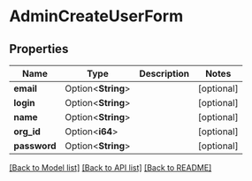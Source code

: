 # AdminCreateUserForm

## Properties

Name | Type | Description | Notes
------------ | ------------- | ------------- | -------------
**email** | Option<**String**> |  | [optional]
**login** | Option<**String**> |  | [optional]
**name** | Option<**String**> |  | [optional]
**org_id** | Option<**i64**> |  | [optional]
**password** | Option<**String**> |  | [optional]

[[Back to Model list]](../README.md#documentation-for-models) [[Back to API list]](../README.md#documentation-for-api-endpoints) [[Back to README]](../README.md)


